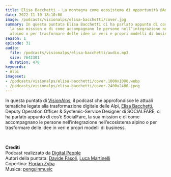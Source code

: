 ```yaml
---
title: Elisa Bacchetti - La montagna come ecosistema di opportunità @Aosta
date: 2022-11-10 18:10:00
image: /podcasts/visionalps/elisa-bacchetti/cover.jpg
summary: In questa puntata Elisa Bacchetti ci ha parlato appunto di cos’è SocialFare,
  la sua mission e di come accompagnano le persone nell’integrazione nell’ecosistema
  alpino o per trasformare delle idee in veri e propri modelli di business.
season: 1
episode: 31
audio:
  file: /podcasts/visionalps/elisa-bacchetti/audio.mp3
  size: 7642301
  duration: 478
keywords:
- Alpi
imageset:
- /podcasts/visionalps/elisa-bacchetti/cover.1000x1000.webp
- /podcasts/visionalps/elisa-bacchetti/cover.2400x2400.jpeg
---
```


In questa puntata di [VisionAlps](https://www.visionalps.com/), il podcast che approfondisce le attuali tematiche legate alla trasformazione digitale delle Alpi, [Elisa Bacchetti](https://www.linkedin.com/in/elisa-bacchetti-phd/), Deputy Operation Officer & Systemic-Service Designer di SOCIALFARE, ci ha parlato appunto di cos’è SocialFare, la sua mission e di come accompagnano le persone nell’integrazione nell’ecosistema alpino o per trasformare delle idee in veri e propri modelli di business.

<br>

**Crediti**<br>
Podcast realizzato da [Digital People](https://w3id.org/digitalpeople)<br>
Autori della puntata: [Davide Fasoli](https://www.linkedin.com/in/davide-fasoli-2b3246179/), [Luca Martinelli](https://www.linkedin.com/in/luca-martinelli/)<br>
Copertina: [Florian Zyba](https://www.linkedin.com/in/florian-zyba/)<br>
Musica: [penguinmusic](https://pixabay.com/users/penguinmusic-24940186/)